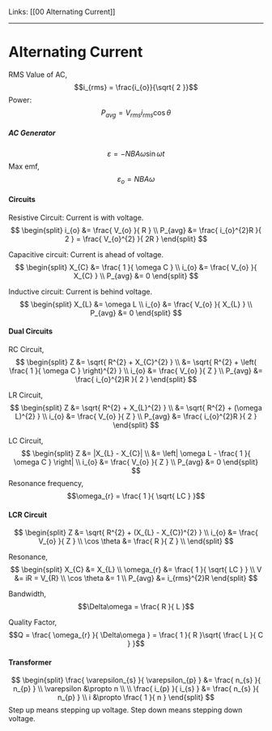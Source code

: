 Links: [[00 Alternating Current]]
___
# Alternating Current

RMS Value of AC,
$$i_{rms} = \frac{i_{o}}{\sqrt{ 2 }}$$
Power:
$$P_{avg} = V_{rms} i_{rms} \cos \theta$$
##### AC Generator
$$\varepsilon = -NBA\omega \sin\omega t$$
Max emf,
$$\varepsilon_{o} = NBA\omega$$

#### Circuits
Resistive Circuit: Current is with voltage.
$$
\begin{split}
i_{o} &= \frac{ V_{o} }{ R } \\
P_{avg} &= \frac{ i_{o}^{2}R }{ 2 } = \frac{ V_{o}^{2} }{ 2R } 
\end{split}
$$

Capacitive circuit: Current is ahead of voltage.
$$
\begin{split}
X_{C} &= \frac{ 1 }{ \omega C } \\
i_{o} &= \frac{ V_{o} }{ X_{C} } \\
P_{avg} &= 0 
\end{split}
$$

Inductive circuit: Current is behind voltage.
$$
\begin{split}
X_{L} &= \omega L \\
i_{o} &= \frac{ V_{o} }{ X_{L} } \\
P_{avg} &= 0 
\end{split}
$$

#### Dual Circuits 
RC Circuit,
$$
\begin{split}
Z &= \sqrt{ R^{2} + X_{C}^{2} } \\
&= \sqrt{ R^{2} + \left( \frac{ 1 }{ \omega C } \right)^{2} } \\
i_{o} &= \frac{ V_{o} }{ Z } \\
P_{avg} &= \frac{ i_{o}^{2}R }{ 2 } 
\end{split}
$$

LR Circuit,
$$
\begin{split}
Z &= \sqrt{ R^{2} + X_{L}^{2} } \\
&= \sqrt{ R^{2} + (\omega L)^{2} } \\
i_{o} &= \frac{ V_{o} }{ Z } \\
P_{avg} &= \frac{ i_{o}^{2}R }{ 2 }
\end{split}
$$

LC Circuit,
$$
\begin{split}
Z &= |X_{L} - X_{C}| \\
&= \left| \omega L - \frac{ 1 }{ \omega C } \right| \\
i_{o} &= \frac{ V_{o} }{ Z } \\
P_{avg} &= 0 
\end{split}
$$
Resonance frequency,
$$\omega_{r} = \frac{ 1 }{ \sqrt{ LC } }$$
#### LCR Circuit 
$$
\begin{split}
Z &= \sqrt{ R^{2} + (X_{L} - X_{C})^{2} } \\
i_{o} &= \frac{ V_{o} }{ Z } \\
\cos \theta &= \frac{ R }{ Z } \\
\end{split}
$$

Resonance,
$$
\begin{split}
X_{C} &= X_{L} \\
\omega_{r} &= \frac{ 1 }{ \sqrt{ LC } } \\
V &= iR = V_{R} \\
\cos \theta &= 1 \\
P_{avg} &= i_{rms}^{2}R 
\end{split}
$$

Bandwidth,
$$\Delta\omega = \frac{ R }{ L }$$

Quality Factor,
$$Q = \frac{ \omega_{r} }{ \Delta\omega } = \frac{ 1 }{ R }\sqrt{ \frac{ L }{ C } }$$
#### Transformer 
$$
\begin{split}
\frac{ \varepsilon_{s} }{ \varepsilon_{p} } &= \frac{ n_{s} }{ n_{p} } \\
\varepsilon &\propto n \\
\\
\frac{ i_{p} }{ i_{s} } &= \frac{ n_{s} }{ n_{p} } \\
i &\propto \frac{ 1 }{ n } 
\end{split}
$$
Step up means stepping up voltage. 
Step down means stepping down voltage. 






